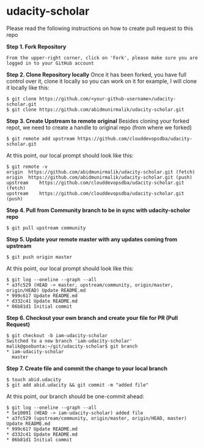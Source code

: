 # udacity-scholar
Please read the following instructions on how to create pull request to this repo

**Step 1. Fork Repository**
```
From the upper-right corner, click on 'Fork', please make sure you are logged in to your GitHub account
```

**Step 2. Clone Repository locally**
Once it has been forked, you have full control over it, clone it locally so you can work on it
for example, I will clone it locally like this:
```
$ git clone https://github.com/<your-github-username>/udacity-scholar.git
$ git clone https://github.com/abidmunirmalik/udacity-scholar.git
```

**Step 3. Create Upstream to remote original**
Besides cloning your forked repot, we need to create a handle to original repo (from where we forked)
```
$ git remote add upstream https://github.com/clouddevopsdba/udacity-scholar.git
```

At this point, our local prompt should look like this:

```
$ git remote -v
origin	https://github.com/abidmunirmalik/udacity-scholar.git (fetch)
origin	https://github.com/abidmunirmalik/udacity-scholar.git (push)
upstream	https://github.com/clouddevopsdba/udacity-scholar.git (fetch)
upstream	https://github.com/clouddevopsdba/udacity-scholar.git (push)
```

**Step 4. Pull from Community branch to be in sync with udacity-scholor repo**

```
$ git pull upstream community
```

**Step 5. Update your remote master with any updates coming from upstream**

```
$ git push origin master
```

At this point, our local prompt should look like this:
```
$ git log --oneline --graph --all
* a3fc529 (HEAD -> master, upstream/community, origin/master, origin/HEAD) Update README.md
* 999c617 Update README.md
* d332c41 Update README.md
* 06b81d1 Initial commit
```

**Step 6. Checkout your own branch and create your file for PR (Pull Request)**

```
$ git checkout -b iam-udacity-scholar
Switched to a new branch 'iam-udacity-scholar'
malik@goobunta:~/git/udacity-scholar$ git branch
* iam-udacity-scholar
  master
```  
**Step 7. Create file and commit the change to your local branch**

```
$ touch abid.udacity
$ git add abid.udacity && git commit -m "added file"
```

At this point, our branch should be one-commit ahead:

```
$ git log --oneline --graph --all
* 5e10091 (HEAD -> iam-udacity-scholar) added file
* a3fc529 (upstream/community, origin/master, origin/HEAD, master) Update README.md
* 999c617 Update README.md
* d332c41 Update README.md
* 06b81d1 Initial commit
```
